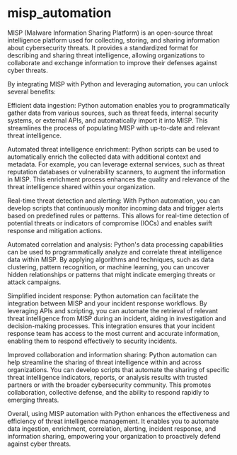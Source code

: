 # misp_automation

MISP (Malware Information Sharing Platform) is an open-source threat intelligence platform used for collecting, storing, and sharing information about cybersecurity threats. It provides a standardized format for describing and sharing threat intelligence, allowing organizations to collaborate and exchange information to improve their defenses against cyber threats.

By integrating MISP with Python and leveraging automation, you can unlock several benefits:

Efficient data ingestion: Python automation enables you to programmatically gather data from various sources, such as threat feeds, internal security systems, or external APIs, and automatically import it into MISP. This streamlines the process of populating MISP with up-to-date and relevant threat intelligence.

Automated threat intelligence enrichment: Python scripts can be used to automatically enrich the collected data with additional context and metadata. For example, you can leverage external services, such as threat reputation databases or vulnerability scanners, to augment the information in MISP. This enrichment process enhances the quality and relevance of the threat intelligence shared within your organization.

Real-time threat detection and alerting: With Python automation, you can develop scripts that continuously monitor incoming data and trigger alerts based on predefined rules or patterns. This allows for real-time detection of potential threats or indicators of compromise (IOCs) and enables swift response and mitigation actions.

Automated correlation and analysis: Python's data processing capabilities can be used to programmatically analyze and correlate threat intelligence data within MISP. By applying algorithms and techniques, such as data clustering, pattern recognition, or machine learning, you can uncover hidden relationships or patterns that might indicate emerging threats or attack campaigns.

Simplified incident response: Python automation can facilitate the integration between MISP and your incident response workflows. By leveraging APIs and scripting, you can automate the retrieval of relevant threat intelligence from MISP during an incident, aiding in investigation and decision-making processes. This integration ensures that your incident response team has access to the most current and accurate information, enabling them to respond effectively to security incidents.

Improved collaboration and information sharing: Python automation can help streamline the sharing of threat intelligence within and across organizations. You can develop scripts that automate the sharing of specific threat intelligence indicators, reports, or analysis results with trusted partners or with the broader cybersecurity community. This promotes collaboration, collective defense, and the ability to respond rapidly to emerging threats.

Overall, using MISP automation with Python enhances the effectiveness and efficiency of threat intelligence management. It enables you to automate data ingestion, enrichment, correlation, alerting, incident response, and information sharing, empowering your organization to proactively defend against cyber threats.
